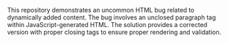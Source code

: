 This repository demonstrates an uncommon HTML bug related to dynamically added content.  The bug involves an unclosed paragraph tag within JavaScript-generated HTML.  The solution provides a corrected version with proper closing tags to ensure proper rendering and validation.
